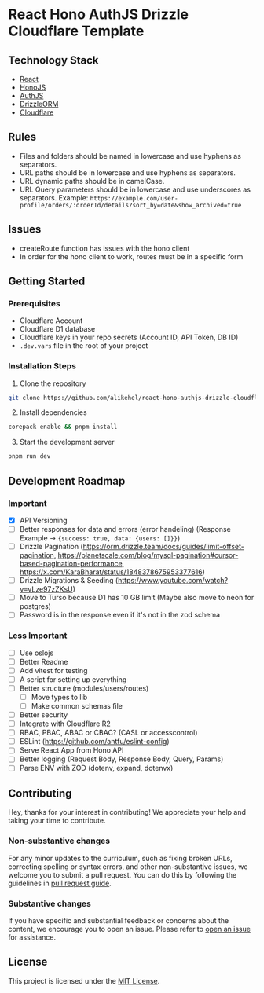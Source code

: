 # React Hono AuthJS Drizzle Cloudflare Template

## Technology Stack

-   [React](https://reactjs.org/)
-   [HonoJS](https://hono.io/)
-   [AuthJS](https://authjs.dev/)
-   [DrizzleORM](https://orm.drizzle.team/)
-   [Cloudflare](https://www.cloudflare.com/)

## Rules

- Files and folders should be named in lowercase and use hyphens as separators.
- URL paths should be in lowercase and use hyphens as separators.
- URL dynamic paths should be in camelCase.
- URL Query parameters should be in lowercase and use underscores as separators.
Example: `https://example.com/user-profile/orders/:orderId/details?sort_by=date&show_archived=true`

## Issues

- createRoute function has issues with the hono client
- In order for the hono client to work, routes must be in a specific form

## Getting Started

### Prerequisites

- Cloudflare Account
- Cloudflare D1 database
- Cloudflare keys in your repo secrets (Account ID, API Token, DB ID)
- `.dev.vars` file in the root of your project

### Installation Steps

1. Clone the repository

```bash
git clone https://github.com/alikehel/react-hono-authjs-drizzle-cloudflare-template
```

2. Install dependencies

```bash
corepack enable && pnpm install
```

3. Start the development server

```bash
pnpm run dev
```

## Development Roadmap

### Important

- [x] API Versioning
- [ ] Better responses for data and errors (error handeling) (Response Example -> `{success: true, data: {users: []}}`)
- [ ] Drizzle Pagination (https://orm.drizzle.team/docs/guides/limit-offset-pagination, https://planetscale.com/blog/mysql-pagination#cursor-based-pagination-performance, https://x.com/KaraBharat/status/1848378675953377616)
- [ ] Drizzle Migrations & Seeding (https://www.youtube.com/watch?v=vLze97zZKsU)
- [ ] Move to Turso because D1 has 10 GB limit (Maybe also move to neon for postgres)
- [ ] Password is in the response even if it's not in the zod schema

### Less Important

- [ ] Use oslojs
- [ ] Better Readme
- [ ] Add vitest for testing
- [ ] A script for setting up everything
- [ ] Better structure (modules/users/routes)
    - [ ] Move types to lib
    - [ ] Make common schemas file
- [ ] Better security
- [ ] Integrate with Cloudflare R2
- [ ] RBAC, PBAC, ABAC or CBAC? (CASL or accesscontrol)
- [ ] ESLint (https://github.com/antfu/eslint-config)
- [ ] Serve React App from Hono API
- [ ] Better logging (Request Body, Response Body, Query, Params)
- [ ] Parse ENV with ZOD (dotenv, expand, dotenvx)

## Contributing

Hey, thanks for your interest in contributing! We appreciate your help and taking your time to contribute.

### Non-substantive changes

For any minor updates to the curriculum, such as fixing broken URLs, correcting spelling or syntax errors, and other non-substantive issues, we welcome you to submit a pull request. You can do this by following the guidelines in [pull request guide](https://www.freecodecamp.org/news/how-to-make-your-first-pull-request-on-github-3/).

### Substantive changes

If you have specific and substantial feedback or concerns about the content, we encourage you to open an issue. Please refer to [open an issue](https://help.github.com/articles/creating-an-issue/) for assistance.

## License

This project is licensed under the [MIT License](LICENSE).

